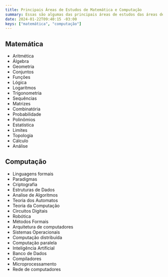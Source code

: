 ```yaml
---
title: Principais Áreas de Estudos de Matemática e Computação
summary: Essas são algumas das principais áreas de estudos das áreas de matemática e computação. Vão servir de base para direcionar minha agenda de estudos.
date: 2024-01-22T09:40:15 -03:00
keys: ["matemática", "computação"]
---
```


## Matemática

- Aritmética
- Álgebra
- Geometria
- Conjuntos
- Funções
- Lógica
- Logaritmos
- Trigonometria
- Sequências
- Matrizes
- Combinatória
- Probabilidade
- Polinômios
- Estatística
- Limites
- Topologia
- Cálculo
- Análise

## Computação

- Linguagens formais
- Paradigmas
- Criptografia
- Estruturas de Dados
- Analise de Algoritmos
- Teoria dos Automatos
- Teoria da Computação
- Circuitos Digitais
- Robótica
- Métodos Formais
- Arquitetura de computadores
- Sistemas Operacionais
- Computação distribuída
- Computação paralela
- Inteligência Artificial
- Banco de Dados
- Compiladores
- Microprocessamento
- Rede de computadores
